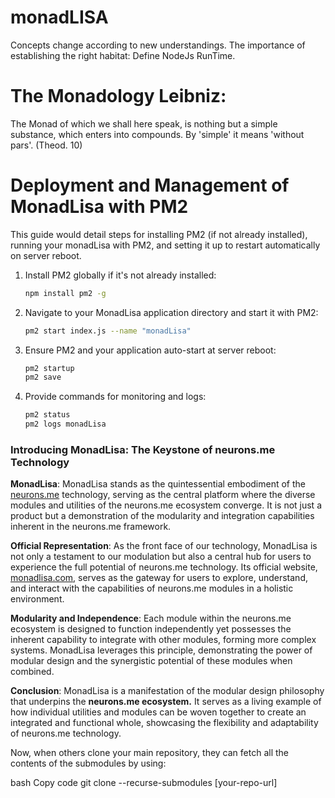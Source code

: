 # monadLISA
Concepts change according to new understandings.
The importance of establishing the right habitat: Define NodeJs RunTime.

# The Monadology Leibniz:
The Monad of which we shall here speak, is nothing but a simple substance, which enters into compounds. By 'simple' it means 'without pars'. (Theod. 10)

# Deployment and Management of MonadLisa with PM2
This guide would detail steps for installing PM2 (if not already installed), running your monadLisa with PM2, and setting it up to restart automatically on server reboot.

1. Install PM2 globally if it's not already installed:
   ```bash
   npm install pm2 -g
   ```

2. Navigate to your MonadLisa application directory and start it with PM2:
   ```bash
   pm2 start index.js --name "monadLisa"
   ```

3. Ensure PM2 and your application auto-start at server reboot:
   ```bash
   pm2 startup
   pm2 save
   ```

4. Provide commands for monitoring and logs:
   ```bash
   pm2 status
   pm2 logs monadLisa
   ```

### Introducing MonadLisa: The Keystone of neurons.me Technology

**MonadLisa**: MonadLisa stands as the quintessential embodiment of the [neurons.me](https://neurons.me) technology, serving as the central platform where the diverse modules and utilities of the neurons.me ecosystem converge. It is not just a product but a demonstration of the modularity and integration capabilities inherent in the neurons.me framework.

**Official Representation**: As the front face of our technology, MonadLisa is not only a testament to our modulation but also a central hub for users to experience the full potential of neurons.me technology. Its official website, [monadlisa.com](https://monadlisa.com/), serves as the gateway for users to explore, understand, and interact with the capabilities of neurons.me modules in a holistic environment.

**Modularity and Independence**: Each module within the neurons.me ecosystem is designed to function independently yet possesses the inherent capability to integrate with other modules, forming more complex systems. MonadLisa leverages this principle, demonstrating the power of modular design and the synergistic potential of these modules when combined.

**Conclusion**: MonadLisa  is a manifestation of the modular design philosophy that underpins the **neurons.me ecosystem.** It serves as a living example of how individual utilities and modules can be woven together to create an integrated and functional whole, showcasing the flexibility and adaptability of neurons.me technology.


Now, when others clone your main repository, they can fetch all the contents of the submodules by using:

bash
Copy code
git clone --recurse-submodules [your-repo-url]